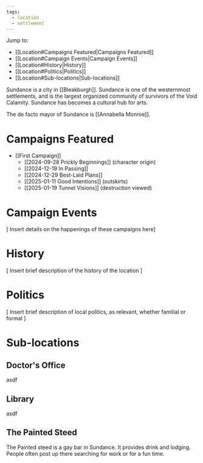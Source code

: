 ```yaml
---
tags:
  - location
  - settlement
---
```

Jump to:
- [[Location#Campaigns Featured|Campaigns Featured]]
- [[Location#Campaign Events|Campaign Events]]
- [[Location#History|History]]
- [[Location#Politics|Politics]]
- [[Location#Sub-locations|Sub-locations]]

Sundance is a city in [[Bleakburgh]]. Sundance is one of the westernmost settlements, and is the largest organized community of survivors of the Void Calamity. Sundance has becomes a cultural hub for arts.

The de facto mayor of Sundance is [[Annabella Monroe]].
# Campaigns Featured

- [[First Campaign]]
	- [[2024-09-28 Prickly Beginnings]] (character origin)
	- [[2024-12-19 In Passing]]
	- [[2024-12-29 Best-Laid Plans]]
	- [[2025-01-11 Good Intentions]] (outskirts)
	- [[2025-01-19 Tunnel Visions]] (destruction viewed)

# Campaign Events

\[ Insert details on the happenings of these campaigns here]

# History

\[ Insert brief description of the history of the location ]

# Politics

\[ Insert brief description of local politics, as relevant, whether familial or formal ]

# Sub-locations

## Doctor's Office

asdf

## Library

asdf

## The Painted Steed

The Painted steed is a gay bar in Sundance. It provides drink and lodging. People often post up there searching for work or for a fun time.